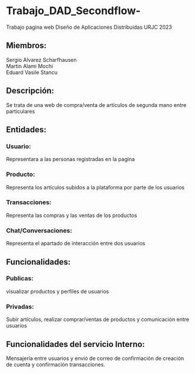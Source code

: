 # Trabajo_DAD_Secondflow-
Trabajo pagina web Diseño de Aplicaciones Distribuidas URJC 2023
<h2>Miembros:</h2>
Sergio Alvarez Scharfhausen<br>
 Martin Alami Mochi<br>
Eduard Vasile Stancu
<h2>Descripción:</h2>
Se trata de una web de compra/venta de artículos de segunda mano entre particulares

<h2>Entidades:</h2>
<h3>Usuario:</h3> Representara a las personas registradas en la pagina
<h3>Producto:</h3> Representa los artículos subidos a la plataforma por parte de los usuarios
<h3>Transacciones:</h3> Representa las compras y las ventas de los productos
<h3>Chat/Conversaciones:</h3> Representa el apartado de interacción entre dos usuarios 
<h2>Funcionalidades:</h2>
<h3>Publicas:</h3> visualizar productos y perfiles de usuarios
<h3>Privadas:</h3> Subir artículos, realizar comprar/ventas de productos y comunicación entre usuarios
<h2>Funcionalidades del servicio Interno:</h2>
Mensajería entre usuarios y envió de correo de confirmación de creación de cuenta y confirmación transacciones.
